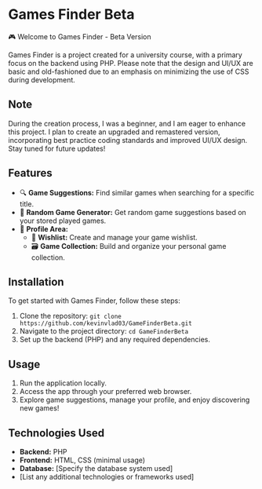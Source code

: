 # Games Finder Beta

🎮 Welcome to Games Finder - Beta Version

Games Finder is a project created for a university course, with a primary focus on the backend using PHP. Please note that the design and UI/UX are basic and old-fashioned due to an emphasis on minimizing the use of CSS during development.

## Note

During the creation process, I was a beginner, and I am eager to enhance this project. I plan to create an upgraded and remastered version, incorporating best practice coding standards and improved UI/UX design. Stay tuned for future updates!

## Features

- 🔍 **Game Suggestions:** Find similar games when searching for a specific title.
- 🎲 **Random Game Generator:** Get random game suggestions based on your stored played games.
- 📂 **Profile Area:**
  - 📝 **Wishlist:** Create and manage your game wishlist.
  - 🗃️ **Game Collection:** Build and organize your personal game collection.

## Installation

To get started with Games Finder, follow these steps:

1. Clone the repository: `git clone https://github.com/kevinvlad03/GameFinderBeta.git`
2. Navigate to the project directory: `cd GameFinderBeta`
3. Set up the backend (PHP) and any required dependencies.

## Usage

1. Run the application locally.
2. Access the app through your preferred web browser.
3. Explore game suggestions, manage your profile, and enjoy discovering new games!

## Technologies Used

- **Backend:** PHP
- **Frontend:** HTML, CSS (minimal usage)
- **Database:** [Specify the database system used]
- [List any additional technologies or frameworks used]

